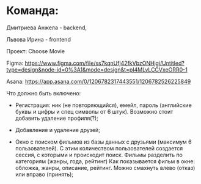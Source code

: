 # Команда: 

Дмитриева Анжела - backend, 

Львова Ирина - frontend


Проект: Choose Movie


Figma: https://www.figma.com/file/ss7kqnUfj42fkVbzONHjgj/Untitled?type=design&node-id=0%3A1&mode=design&t=pI4MLvLCCVxeORR0-1

Asana: https://app.asana.com/0/1206782317443551/1206782526225849

Что должно быть включено:

 - Регистрация: ник (не повторяющийся), емейл, пароль (английские буквы и цифры и спец символы от 6 штук).
Возможно стоит добавить удаление профиля(?);

- Добавление и удаление друзей;

 - Окно с поиском фильмов из базы данных с друзьями (максимум 6 пользователей). С этим количеством пользователей создается сессия, с которыми и происходит поиск. Фильмы разделить по категориям (жанры, года, рейтинг)
Как показывается фильм в окне: обложка, жанры, описание, рейтинг. Можно смахнуть влево (отказ) или вправо (принять);

